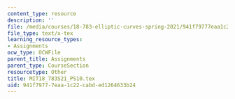 ```yaml
---
content_type: resource
description: ''
file: /media/courses/18-783-elliptic-curves-spring-2021/941f79777eaa1c22cabded1264633b24_MIT18_783S21_PS10.tex
file_type: text/x-tex
learning_resource_types:
- Assignments
ocw_type: OCWFile
parent_title: Assignments
parent_type: CourseSection
resourcetype: Other
title: MIT18_783S21_PS10.tex
uid: 941f7977-7eaa-1c22-cabd-ed1264633b24
---
```


